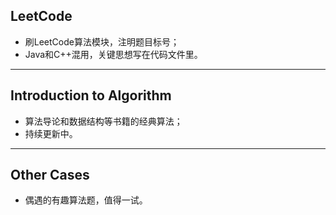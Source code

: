 ## LeetCode

* 刷LeetCode算法模块，注明题目标号；
* Java和C++混用，关键思想写在代码文件里。



---



## Introduction to Algorithm

* 算法导论和数据结构等书籍的经典算法；
* 持续更新中。



---



## Other Cases

* 偶遇的有趣算法题，值得一试。